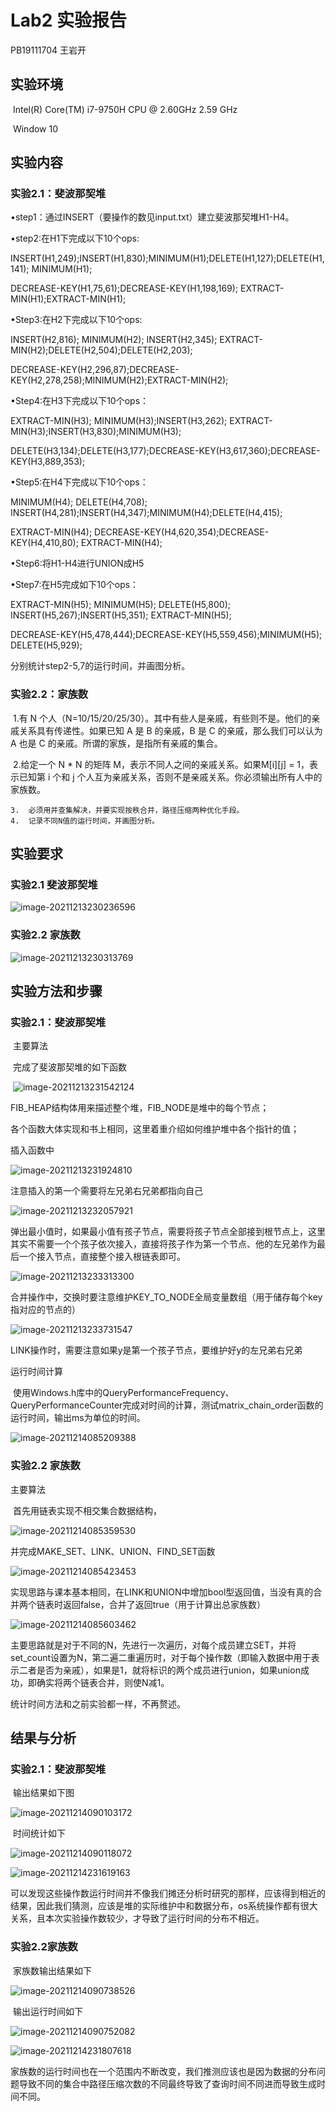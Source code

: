 # Lab2 实验报告

PB19111704 王岩开



## 实验环境

​	Intel(R) Core(TM) i7-9750H CPU @ 2.60GHz   2.59 GHz

​	Window 10

## 实验内容

### 实验2.1：斐波那契堆

•step1：通过INSERT（要操作的数见input.txt）建立斐波那契堆H1-H4。

•step2:在H1下完成以下10个ops:

INSERT(H1,249);INSERT(H1,830);MINIMUM(H1);DELETE(H1,127);DELETE(H1,141); MINIMUM(H1);

DECREASE-KEY(H1,75,61);DECREASE-KEY(H1,198,169); EXTRACT-MIN(H1);EXTRACT-MIN(H1);

•Step3:在H2下完成以下10个ops:

INSERT(H2,816); MINIMUM(H2); INSERT(H2,345); EXTRACT-MIN(H2);DELETE(H2,504);DELETE(H2,203);

DECREASE-KEY(H2,296,87);DECREASE-KEY(H2,278,258);MINIMUM(H2);EXTRACT-MIN(H2);

•Step4:在H3下完成以下10个ops：

EXTRACT-MIN(H3); MINIMUM(H3);INSERT(H3,262); EXTRACT-MIN(H3);INSERT(H3,830);MINIMUM(H3);

DELETE(H3,134);DELETE(H3,177);DECREASE-KEY(H3,617,360);DECREASE-KEY(H3,889,353);

•Step5:在H4下完成以下10个ops：

MINIMUM(H4); DELETE(H4,708); INSERT(H4,281);INSERT(H4,347);MINIMUM(H4);DELETE(H4,415); 

EXTRACT-MIN(H4); DECREASE-KEY(H4,620,354);DECREASE-KEY(H4,410,80); EXTRACT-MIN(H4);

•Step6:将H1-H4进行UNION成H5

•Step7:在H5完成如下10个ops：

EXTRACT-MIN(H5); MINIMUM(H5); DELETE(H5,800); INSERT(H5,267);INSERT(H5,351); EXTRACT-MIN(H5); 

DECREASE-KEY(H5,478,444);DECREASE-KEY(H5,559,456);MINIMUM(H5); DELETE(H5,929);

分别统计step2-5,7的运行时间，并画图分析。

### 实验2.2：家族数

​	1.有 N 个人（N=10/15/20/25/30）。其中有些人是亲戚，有些则不是。他们的亲戚关系具有传递性。如果已知 A 是 B 的亲戚，B 是 C 的亲戚，那么我们可以认为 A 也是 C 的亲戚。所谓的家族，是指所有亲戚的集合。

​	2.给定一个 N * N 的矩阵 M，表示不同人之间的亲戚关系。如果M[i][j] = 1，表示已知第 i 个和 j 个人互为亲戚关系，否则不是亲戚关系。你必须输出所有人中的家族数。

	3.	必须用并查集解决，并要实现按秩合并，路径压缩两种优化手段。
	4.	记录不同N值的运行时间，并画图分析。

## 实验要求

### 实验2.1 斐波那契堆

![image-20211213230236596](C:\Users\12198\AppData\Roaming\Typora\typora-user-images\image-20211213230236596.png)

### 实验2.2 家族数

![image-20211213230313769](C:\Users\12198\AppData\Roaming\Typora\typora-user-images\image-20211213230313769.png)

## 实验方法和步骤

### 实验2.1：斐波那契堆

​	主要算法

​	完成了斐波那契堆的如下函数

​	![image-20211213231542124](C:\Users\12198\AppData\Roaming\Typora\typora-user-images\image-20211213231542124.png)

FIB_HEAP结构体用来描述整个堆，FIB_NODE是堆中的每个节点；

各个函数大体实现和书上相同，这里着重介绍如何维护堆中各个指针的值；

插入函数中

![image-20211213231924810](C:\Users\12198\AppData\Roaming\Typora\typora-user-images\image-20211213231924810.png)

注意插入的第一个需要将左兄弟右兄弟都指向自己

![image-20211213232057921](C:\Users\12198\AppData\Roaming\Typora\typora-user-images\image-20211213232057921.png)

弹出最小值时，如果最小值有孩子节点，需要将孩子节点全部接到根节点上，这里其实不需要一个个孩子依次接入，直接将孩子作为第一个节点、他的左兄弟作为最后一个接入节点，直接整个接入根链表即可。

![image-20211213233313300](C:\Users\12198\AppData\Roaming\Typora\typora-user-images\image-20211213233313300.png)

合并操作中，交换时要注意维护KEY_TO_NODE全局变量数组（用于储存每个key指对应的节点的）

![image-20211213233731547](C:\Users\12198\AppData\Roaming\Typora\typora-user-images\image-20211213233731547.png)

LINK操作时，需要注意如果y是第一个孩子节点，要维护好y的左兄弟右兄弟

运行时间计算

​	使用Windows.h库中的QueryPerformanceFrequency、 QueryPerformanceCounter完成对时间的计算，测试matrix_chain_order函数的运行时间，输出ms为单位的时间。

![image-20211214085209388](C:\Users\12198\AppData\Roaming\Typora\typora-user-images\image-20211214085209388.png)

### 实验2.2 家族数

主要算法

​	首先用链表实现不相交集合数据结构，

![image-20211214085359530](C:\Users\12198\AppData\Roaming\Typora\typora-user-images\image-20211214085359530.png)

并完成MAKE_SET、LINK、UNION、FIND_SET函数

![image-20211214085423453](C:\Users\12198\AppData\Roaming\Typora\typora-user-images\image-20211214085423453.png)

实现思路与课本基本相同，在LINK和UNION中增加bool型返回值，当没有真的合并两个链表时返回false，合并了返回true（用于计算出总家族数）

![image-20211214085603462](C:\Users\12198\AppData\Roaming\Typora\typora-user-images\image-20211214085603462.png)

主要思路就是对于不同的N，先进行一次遍历，对每个成员建立SET，并将set_count设置为N，第二遍二重遍历时，对于每个操作数（即输入数据中用于表示二者是否为亲戚），如果是1，就将标识的两个成员进行union，如果union成功，即确实将两个链表合并，则使N减1。

统计时间方法和之前实验都一样，不再赘述。

## 结果与分析

### 实验2.1：斐波那契堆

​	输出结果如下图

![image-20211214090103172](C:\Users\12198\AppData\Roaming\Typora\typora-user-images\image-20211214090103172.png)

​	时间统计如下

![image-20211214090118072](C:\Users\12198\AppData\Roaming\Typora\typora-user-images\image-20211214090118072.png)

![image-20211214231619163](C:\Users\12198\AppData\Roaming\Typora\typora-user-images\image-20211214231619163.png)

可以发现这些操作数运行时间并不像我们摊还分析时研究的那样，应该得到相近的结果，因此我们猜测，应该是堆的实际维护中和数据分布，os系统操作都有很大关系，且本次实验操作数较少，才导致了运行时间的分布不相近。

### 实验2.2家族数

​	家族数输出结果如下

![image-20211214090738526](C:\Users\12198\AppData\Roaming\Typora\typora-user-images\image-20211214090738526.png)

​	输出运行时间如下

![image-20211214090752082](C:\Users\12198\AppData\Roaming\Typora\typora-user-images\image-20211214090752082.png)

![image-20211214231807618](C:\Users\12198\AppData\Roaming\Typora\typora-user-images\image-20211214231807618.png)

家族数的运行时间也在一个范围内不断改变，我们推测应该也是因为数据的分布问题导致不同的集合中路径压缩次数的不同最终导致了查询时间不同进而导致生成时间不同。



